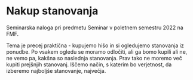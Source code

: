 # Nakup stanovanja

Seminarska naloga pri predmetu Seminar v poletnem semestru 2022 na FMF.

Tema je precej praktična - kupujemo hišo in si ogledujemo stanovanja iz ponudbe. Po vsakem ogledu se moramo odločiti, ali ga bomo kupili ali ne, ne vemo pa, kakšna so naslednja stanovanja. Prav tako ne moremo več kupiti prejšnjih stanovanj. Iščemo način, s katerim bo verjetnost, da izberemo najboljše stanovanje, največja.
